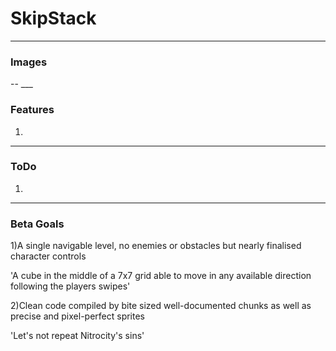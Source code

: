 # SkipStack
___
<h3>Images</h3>
--
___
<h3>Features</h3>

1)
___
<h3>ToDo</h3>

1)
___
<h3>Beta Goals</h3>

1)A single navigable level, no enemies or obstacles but nearly finalised character controls

'A cube in the middle of a 7x7 grid able to move in any available direction following the players swipes'

2)Clean code compiled by bite sized well-documented chunks as well as precise and pixel-perfect sprites

'Let's not repeat Nitrocity's sins'


